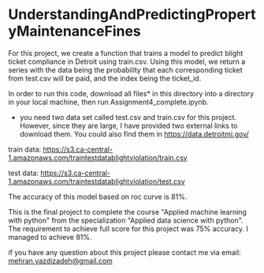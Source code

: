 # UnderstandingAndPredictingPropertyMaintenanceFines
For this project, we create a function that trains a model to predict blight ticket compliance in Detroit using train.csv. Using this model, we return a series with the data being the probability that each corresponding ticket from test.csv will be paid, and the index being the ticket_id.

In order to run this code, download all files* in this directory into a directory in your local machine, then run Assignment4_complete.ipynb. 

* you need two data set called test.csv and train.csv for this project. However, since they are large, I have provided two external links to download them. You could also find them in https://data.detroitmi.gov/

train data: https://s3.ca-central-1.amazonaws.com/traintestdatablightviolation/train.csv

test data: https://s3.ca-central-1.amazonaws.com/traintestdatablightviolation/test.csv

The accuracy of this model based on roc curve is 81%.

This is the final project to complete the course "Applied machine learning with python" from the specialization "Applied data science with python". The requirement to achieve full score for this project was 75% accuracy. I managed to achieve 81%.

if you have any question about this project please contact me via email: mehran.yazdizadeh@gmail.com

